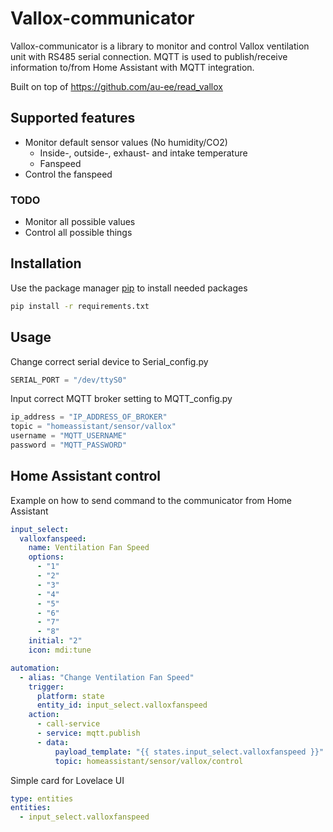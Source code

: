 # Vallox-communicator

Vallox-communicator is a library to monitor and control Vallox ventilation unit with RS485 serial connection. MQTT is used to publish/receive information to/from Home Assistant with MQTT integration.

Built on top of https://github.com/au-ee/read_vallox

## Supported features
- Monitor default sensor values (No humidity/CO2)
    - Inside-, outside-, exhaust- and intake temperature
    - Fanspeed
- Control the fanspeed
### TODO
- Monitor all possible values
- Control all possible things

## Installation

Use the package manager [pip](https://pip.pypa.io/en/stable/) to install needed packages

```bash
pip install -r requirements.txt
```

## Usage

Change correct serial device to Serial_config.py
```python
SERIAL_PORT = "/dev/ttyS0"
```

Input correct MQTT broker setting to MQTT_config.py
```python
ip_address = "IP_ADDRESS_OF_BROKER"
topic = "homeassistant/sensor/vallox"
username = "MQTT_USERNAME"
password = "MQTT_PASSWORD"
```
## Home Assistant control
Example on how to send command to the communicator from Home Assistant
```yaml
input_select:
  valloxfanspeed:
    name: Ventilation Fan Speed
    options:
      - "1"
      - "2"
      - "3"
      - "4"
      - "5"
      - "6"
      - "7"
      - "8"
    initial: "2"
    icon: mdi:tune

automation:
  - alias: "Change Ventilation Fan Speed"
    trigger:
      platform: state
      entity_id: input_select.valloxfanspeed
    action:
      - call-service
      - service: mqtt.publish
      - data:
          payload_template: "{{ states.input_select.valloxfanspeed }}"
          topic: homeassistant/sensor/vallox/control
```

Simple card for Lovelace UI
```yaml
type: entities
entities:
  - input_select.valloxfanspeed
```